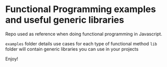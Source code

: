 # Functional Programming examples and useful generic libraries

Repo used as reference when doing functional programming in Javascript.

`examples` folder details use cases for each type of functional method
`lib` folder will contain generic libraries you can use in your projects

Enjoy!
